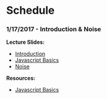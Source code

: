 # Schedule

### 1/17/2017 - Introduction & Noise

**Lecture Slides:**
- [Introduction](/files/intro_1_17_17.pdf)
- [Javascript Basics](/files/javascript_1_17_17.pdf)
- [Noise](/files/noise_1_17_17.pdf)

**Resources:**
- [Javascript Basics](/resources/javascript-basics)